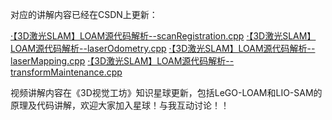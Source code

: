 对应的讲解内容已经在CSDN上更新：

[·【3D激光SLAM】LOAM源代码解析--scanRegistration.cpp](https://blog.csdn.net/qq_52785580/article/details/132368076?spm=1001.2014.3001.5501)
[·【3D激光SLAM】LOAM源代码解析--laserOdometry.cpp](https://blog.csdn.net/qq_52785580/article/details/132382711?spm=1001.2014.3001.5501)
[·【3D激光SLAM】LOAM源代码解析--laserMapping.cpp](https://blog.csdn.net/qq_52785580/article/details/132414305?spm=1001.2014.3001.5501)
[·【3D激光SLAM】LOAM源代码解析--transformMaintenance.cpp](https://blog.csdn.net/qq_52785580/article/details/132426201?spm=1001.2014.3001.5501)

视频讲解内容在《3D视觉工坊》知识星球更新，包括LeGO-LOAM和LIO-SAM的原理及代码讲解，欢迎大家加入星球！与我互动讨论！！
